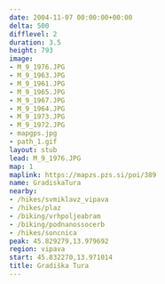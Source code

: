 ```yaml
---
date: 2004-11-07 00:00:00+00:00
delta: 500
difflevel: 2
duration: 3.5
height: 793
image:
- M_9_1976.JPG
- M_9_1963.JPG
- M_9_1961.JPG
- M_9_1965.JPG
- M_9_1967.JPG
- M_9_1964.JPG
- M_9_1973.JPG
- M_9_1972.JPG
- mapgps.jpg
- path_1.gif
layout: stub
lead: M_9_1976.JPG
map: 1
maplink: https://mapzs.pzs.si/poi/389
name: GradiskaTura
nearby:
- /hikes/svmiklavz_vipava
- /hikes/plaz
- /biking/vrhpoljeabram
- /biking/podnanossocerb
- /hikes/soncnica
peak: 45.829279,13.979692
region: vipava
start: 45.832270,13.971014
title: Gradiška Tura
---
```

